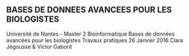 BASES DE DONNEES AVANCEES POUR LES BIOLOGISTES
  -------------
Université de Nantes - Master 2 Bioinformatique
Bases de données avancées pour les biologistes
Travaux pratiques 26 Janvier 2016
Clara Jégousse & Victor Gaborit
